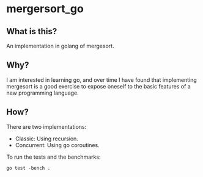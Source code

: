 # mergersort_go

## What is this?

An implementation in golang of mergesort.

## Why?

I am interested in learning go, and over time I have found that implementing mergesort is a good exercise to expose oneself to the basic features of a new programming language.

## How?

There are two implementations:
- Classic: Using recursion.
- Concurrent: Using go coroutines.

To run the tests and the benchmarks:
```
go test -bench .
```
